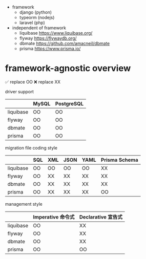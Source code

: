 - framework
    - django (python)
    - typeorm (nodejs)
    - laravel (php)
- independent of framework
    - liquibase https://www.liquibase.org/
    - flyway https://flywaydb.org/
    - dbmate https://github.com/amacneil/dbmate
    - prisma https://www.prisma.io/

# framework-agnostic overview

✅ replace OO
❌ replace XX

driver support

|           | MySQL | PostgreSQL |
|-----------|-------|------------|
| liquibase | OO    | OO         |
| flyway    | OO    | OO         |
| dbmate    | OO    | OO         |
| prisma    | OO    | OO         |

migration file coding style

|           | SQL | XML | JSON | YAML | Prisma Schema |
|-----------|-----|-----|------|------|---------------|
| liquibase | OO  | OO  | OO   | OO   | XX            |
| flyway    | OO  | XX  | XX   | XX   | XX            |
| dbmate    | OO  | XX  | XX   | XX   | XX            |
| prisma    | OO  | XX  | XX   | XX   | OO            |

management style

|           | Imperative 命令式 | Declarative 宣告式 |
|-----------|----------------|-----------------|
| liquibase | OO             | XX              |
| flyway    | OO             | XX              |
| dbmate    | OO             | XX              |
| prisma    | OO             | OO              |
